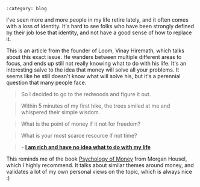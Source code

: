 ```{post} Jan 02, 2025
:category: blog
```

I've seen more and more people in my life retire lately, and it often
comes with a loss of identity. It's hard to see folks who have been
strongly defined by their job lose that identity, and not have a good
sense of how to replace it.

This is an article from the founder of Loom, Vinay Hiremath, which talks
about this exact issue. He wanders between multiple different areas to
focus, and ends up still not really knowing what to do with his life.
It's an interesting salve to the idea that money will solve all your
problems. It seems like he still doesn't know what will solve his, but
it's a perennial question that many people face.

> So I decided to go to the redwoods and figure it out.

> Within 5 minutes of my first hike, the trees smiled at me and
> whispered their simple wisdom.

> What is the point of money if it not for freedom?

> What is your most scarce resource if not time?

> \- **[I am rich and have no idea what to do with my
> life](https://vinay.sh/i-am-rich-and-have-no-idea-what-to-do-with-my-life/)**

This reminds me of the book [Psychology of
Money](https://www.amazon.com/gp/product/0857199099/) from Morgan
Housel, which I highly recommend. It talks about similar themes around
money, and validates a lot of my own personal views on the topic, which
is always nice :)
